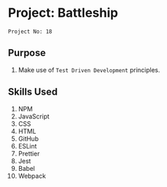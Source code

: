 # Project: Battleship

`Project No: 18`

## Purpose

1. Make use of `Test Driven Development` principles.

## Skills Used

1. NPM
2. JavaScript
3. CSS
4. HTML
5. GitHub
6. ESLint
7. Prettier
8. Jest
9. Babel
10. Webpack
